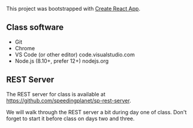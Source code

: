 This project was bootstrapped with [Create React App](https://github.com/facebook/create-react-app).

## Class software

- Git
- Chrome
- VS Code (or other editor) code.visualstudio.com
- Node.js (8.10+, prefer 12+) nodejs.org

## REST Server

The REST server for class is available at https://github.com/speedingplanet/sp-rest-server.  

We will walk through the REST server a bit during day one of class. Don't forget to start it before class on days two and three. 

